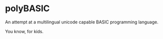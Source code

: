 # polyBASIC

An attempt at a multilingual unicode capable BASIC programming language.

You know, for kids.
